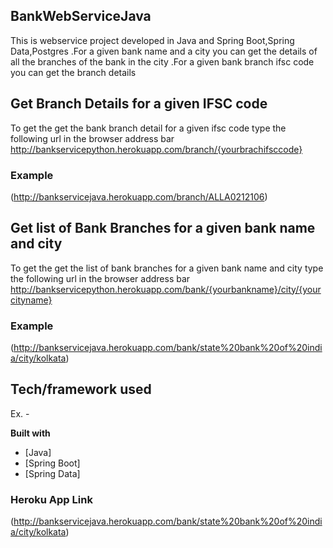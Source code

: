 ## BankWebServiceJava
This is webservice project developed in Java and Spring Boot,Spring Data,Postgres .For a given  bank name and a city you can get the details of all
the branches of the bank in the city .For a given bank branch ifsc code you can get the branch details

## Get Branch Details for a given IFSC code
To get the get the bank branch detail for a given ifsc code type the following url in the browser address bar
http://bankservicepython.herokuapp.com/branch/{yourbrachifsccode}
### Example 
(http://bankservicejava.herokuapp.com/branch/ALLA0212106)

## Get list of Bank Branches for a given bank name and city
To get the get the list of bank branches  for a given bank name and city  type the following url in the browser address bar
http://bankservicepython.herokuapp.com/bank/{yourbankname}/city/{yourcityname}
### Example 
(http://bankservicejava.herokuapp.com/bank/state%20bank%20of%20india/city/kolkata)


## Tech/framework used
Ex. -

<b>Built with</b>
- [Java]
- [Spring Boot]
- [Spring Data]


 ### Heroku App Link
(http://bankservicejava.herokuapp.com/bank/state%20bank%20of%20india/city/kolkata)
